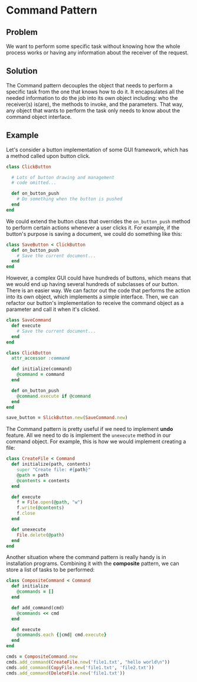 # Command Pattern

## Problem
We want to perform some specific task without knowing how the whole process works or having any information about the receiver of the request.

## Solution
The Command pattern decouples the object that needs to perform a specific task from the one that knows how to do it. It encapsulates all the needed information to do the job into its own object including: who the receiver(s) is(are), the methods to invoke, and the parameters. That way, any object that wants to perform the task only needs to know about the command object interface.

## Example
Let's consider a button implementation of some GUI framework, which has a method called upon button click.

```ruby
class ClickButton

  # Lots of button drawing and management
  # code omitted...

  def on_button_push
    # Do something when the button is pushed
  end
end
```

We could extend the button class that overrides the `on_button_push` method to perform certain actions whenever a user clicks it. For example, if the button's purpose is saving a document, we could do something like this:

```ruby
class SaveButton < ClickButton
  def on_button_push
    # Save the current document...
  end
end
```

However, a complex GUI could have hundreds of buttons, which means that we would end up having several hundreds of subclasses of our button. There is an easier way. We can factor out the code that performs the action into its own object, which implements a simple interface. Then, we can refactor our button's implementation to receive the command object as a parameter and call it when it's clicked.

```ruby
class SaveCommand
  def execute
    # Save the current document...
  end
end

class ClickButton
  attr_accessor :command

  def initialize(command)
    @command = command
  end

  def on_button_push
    @command.execute if @command
  end
end

save_button = SlickButton.new(SaveCommand.new)
```

The Command pattern is pretty useful if we need to implement **undo** feature. All we need to do is implement the `unexecute` method in our command object. For example, this is how we would implement creating a file:

```ruby
class CreateFile < Command
  def initialize(path, contents)
    super "Create file: #{path}"
    @path = path
    @contents = contents
  end

  def execute
    f = File.open(@path, "w")
    f.write(@contents)
    f.close
  end

  def unexecute
    File.delete(@path)
  end
end
```

Another situation where the command pattern is really handy is in installation programs. Combining it with the **composite** pattern, we can store a list of tasks to be performed:

```ruby
class CompositeCommand < Command
  def initialize
    @commands = []
  end

  def add_command(cmd)
    @commands << cmd
  end

  def execute
    @commands.each {|cmd| cmd.execute}
  end
end

cmds = CompositeCommand.new
cmds.add_command(CreateFile.new('file1.txt', "hello world\n"))
cmds.add_command(CopyFile.new('file1.txt', 'file2.txt'))
cmds.add_command(DeleteFile.new('file1.txt'))
```
